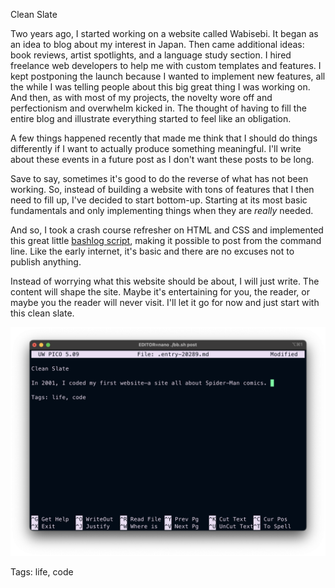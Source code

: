 Clean Slate

Two years ago, I started working on a website called Wabisebi. It began as an idea to blog about my interest in Japan. Then came additional ideas: book reviews, artist spotlights, and a language study section. I hired freelance web developers to help me with custom templates and features. I kept postponing the launch because I wanted to implement new features, all the while I was telling people about this big great thing I was working on. And then, as with most of my projects, the novelty wore off and perfectionism and overwhelm kicked in. The thought of having to fill the entire blog and illustrate everything started to feel like an obligation.

A few things happened recently that made me think that I should do things differently if I want to actually produce something meaningful. I'll write about these events in a future post as I don't want these posts to be long.

Save to say, sometimes it's good to do the reverse of what has not been working. So, instead of building a website with tons of features that I then need to fill up, I've decided to start bottom-up. Starting at its most basic fundamentals and only implementing things when they are *really* needed.

And so, I took a crash course refresher on HTML and CSS and implemented this great little [bashlog script](https://github.com/cfenollosa/bashblog), making it possible to post from the command line. Like the early internet, it's basic and there are no excuses not to publish anything.

Instead of worrying what this website should be about, I will just write. The content will shape the site. Maybe it's entertaining for you, the reader, or maybe you the reader will never visit. I'll let it go for now and just start with this clean slate.

![cleanslate](./img/pico-markdown.png)

Tags: life, code
